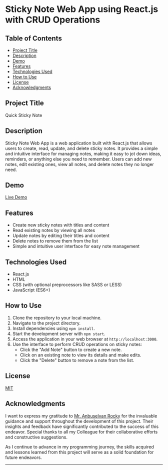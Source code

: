 # Sticky Note Web App using React.js with CRUD Operations

## Table of Contents

- [Project Title](#project-title)
- [Description](#description)
- [Demo](#demo)
- [Features](#features)
- [Technologies Used](#technologies-used)
- [How to Use](#how-to-use)
- [License](#license)
- [Acknowledgments](#acknowledgments)

## Project Title

Quick Sticky Note

## Description

Sticky Note Web App is a web application built with React.js that allows users to create, read, update, and delete sticky notes. It provides a simple and intuitive interface for managing notes, making it easy to jot down ideas, reminders, or anything else you need to remember. Users can add new notes, edit existing ones, view all notes, and delete notes they no longer need.

## Demo

[Live Demo](https://q-sticky-note.netlify.app/)

## Features

- Create new sticky notes with titles and content
- Read existing notes by viewing all notes
- Update notes by editing their titles and content
- Delete notes to remove them from the list
- Simple and intuitive user interface for easy note management

## Technologies Used

- React.js
- HTML
- CSS (with optional preprocessors like SASS or LESS)
- JavaScript (ES6+)

## How to Use

1. Clone the repository to your local machine.
2. Navigate to the project directory.
3. Install dependencies using `npm install`.
4. Start the development server with `npm start`.
5. Access the application in your web browser at `http://localhost:3000`.
6. Use the interface to perform CRUD operations on sticky notes:
   - Click the "Add Note" button to create a new note.
   - Click on an existing note to view its details and make edits.
   - Click the "Delete" button to remove a note from the list.

## License

[MIT](./LICENSE.md)

## Acknowledgments

I want to express my gratitude to [Mr. Anbuselvan Rocky](https://github.com/anburocky3) for the invaluable guidance and support throughout the development of this project. Their insights and feedback have significantly contributed to the success of this endeavor. Special thanks to all my Colleague for their collaborative efforts and constructive suggestions.

As I continue to advance in my programming journey, the skills acquired and lessons learned from this project will serve as a solid foundation for future endeavors.

---
